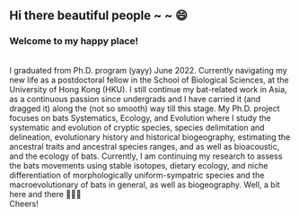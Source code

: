 ## Hi there beautiful people ~ ~ 😄
### Welcome to my happy place!
<br />
I graduated from Ph.D. program (yayy) June 2022. Currently navigating my new life as a postdoctoral fellow in the School of Biological Sciences, at the University of Hong Kong (HKU). I still continue my bat-related work in Asia, as a continuous passion since undergrads and I have carried it (and dragged it) along the (not so smooth) way till this stage. My Ph.D. project focuses on bats Systematics, Ecology, and Evolution where I study the systematic and evolution of cryptic species, species delimitation and delineation, evolutionary history and historical biogeography, estimating the ancestral traits and ancestral species ranges, and as well as bioacoustic, and the ecology of bats. Currently, I am continuing my research to assess the bats movements using stable isotopes, dietary ecology, and niche differentiation of morphologically uniform-sympatric species and the macroevolutionary of bats in general, as well as biogeography. Well, a bit here and there 🦇🦇🦇
<br />
Cheers!



